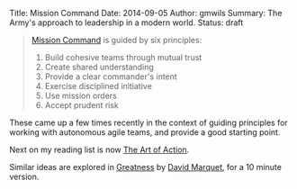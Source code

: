 Title: Mission Command
Date: 2014-09-05
Author: gmwils
Summary: The Army's approach to leadership in a modern world.
Status: draft

> [Mission Command](http://www.benning.army.mil/mssp/Mission%20Command/) is
> guided by six principles:
>
> 1. Build cohesive teams through mutual trust
> 2. Create shared understanding
> 3. Provide a clear commander's intent
> 4. Exercise disciplined initiative
> 5. Use mission orders
> 6. Accept prudent risk

These came up a few times recently in the context of guiding principles for
working with autonomous agile teams, and provide a good starting point.

Next on my reading list is now [The Art of Action](http://www.amazon.com/Art-Action-Leadership-between-Actions-ebook/dp/B004CRSN2O/pseudofish-20).

Similar ideas are explored in
[Greatness](https://www.youtube.com/watch?v=OqmdLcyES_Q&sns=em) by
[David Marquet](http://www.amazon.com/Turn-Ship-Around-Turning-Followers-ebook/dp/B00AFPVP0Y/pseudofish-20),
for a 10 minute version.

